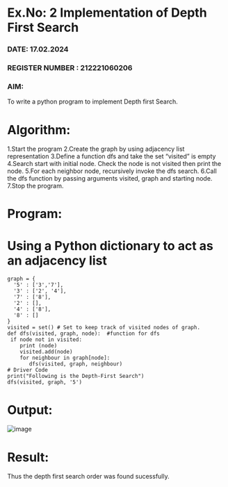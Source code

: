 # Ex.No: 2  Implementation of Depth First Search
### DATE: 17.02.2024                                                              
### REGISTER NUMBER : 212221060206
### AIM:
To write a python program to implement Depth first Search.

# Algorithm:
1.Start the program
2.Create the graph by using adjacency list representation
3.Define a function dfs and take the set “visited” is empty
4.Search start with initial node. Check the node is not visited then print the node.
5.For each neighbor node, recursively invoke the dfs search.
6.Call the dfs function by passing arguments visited, graph and starting node.
7.Stop the program.

# Program:
# Using a Python dictionary to act as an adjacency list
```
graph = {
  '5' : ['3','7'],
  '3' : ['2', '4'],
  '7' : ['8'],
  '2' : [],
  '4' : ['8'],
  '8' : []
}
visited = set() # Set to keep track of visited nodes of graph.
def dfs(visited, graph, node):  #function for dfs 
 if node not in visited:
    print (node)
    visited.add(node)
    for neighbour in graph[node]:
       dfs(visited, graph, neighbour)
# Driver Code
print("Following is the Depth-First Search")
dfs(visited, graph, '5')
```
# Output:

![image](https://github.com/PoornimaKumar29/AI_Lab_2023-24/assets/106436734/09b3112e-7152-496b-9608-2e1a5ff2afe9)

# Result:
Thus the depth first search order was found sucessfully.
